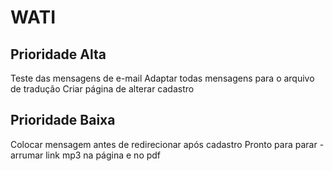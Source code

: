 WATI
==========================

Prioridade Alta
------------------------
Teste das mensagens de e-mail
Adaptar todas mensagens para o arquivo de tradução
Criar página de alterar cadastro



Prioridade Baixa
-------------------------
Colocar mensagem antes de redirecionar após cadastro
Pronto para parar - arrumar link mp3 na página e no pdf




